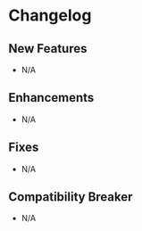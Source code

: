 # Changelog

## New Features

 - N/A

## Enhancements

 - N/A

## Fixes

 - N/A

## Compatibility Breaker

 - N/A
